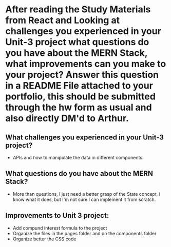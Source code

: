 # After reading the Study Materials from React and Looking at challenges you experienced in your Unit-3 project what questions do you have about the MERN Stack, what improvements can you make to your project? Answer this question in a README File attached to your portfolio, this should be submitted through the hw form as usual and also directly DM'd to Arthur.

## What challenges you experienced in your Unit-3 project?

 - APIs and how to manipulate the data in different components. 

## What questions do you have about the MERN Stack?

  - More than questions, I just need a better grasp of the State concept, I know what it does, but I'm not sure I can implement it from scratch. 

## Improvements to Unit 3 project:

  - Add compund interest formula to the project
  - Organize the files in the pages folder and on the components folder
  - Organize better the CSS code



